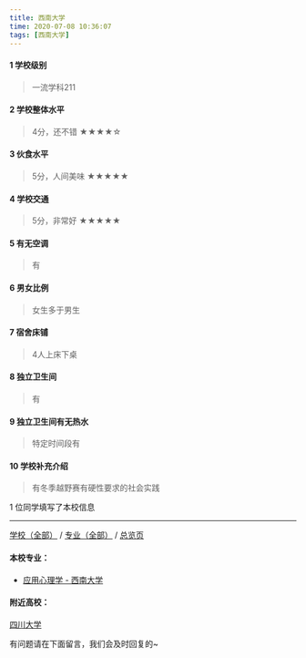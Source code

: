 ```yaml
---
title: 西南大学
time: 2020-07-08 10:36:07
tags: [西南大学]
---
```

#### 1 学校级别
> 一流学科211


#### 2 学校整体水平
> 4分，还不错
★★★★☆

#### 3 伙食水平
>  5分，人间美味
★★★★★



#### 4 学校交通
> 5分，非常好
★★★★★


#### 5 有无空调
> 有


#### 6 男女比例
> 女生多于男生


#### 7 宿舍床铺
> 4人上床下桌
 

#### 8 独立卫生间
> 有


#### 9 独立卫生间有无热水
> 特定时间段有


#### 10 学校补充介绍
> 有冬季越野赛有硬性要求的社会实践

1 位同学填写了本校信息
***
[学校（全部）](https://univgo.github.io/2020/07/08/3efa6bcca419) / [专业（全部）](https://univgo.github.io/2020/07/08/2d4c6d3552c2) / [总览页](https://univgo.github.io/2020/07/08/445daeb4fa00)
#### 本校专业：
- [应用心理学 - 西南大学](https://univgo.github.io/2020/07/08/ac6d9c3baabd)

#### 附近高校：
[四川大学](https://univgo.github.io/2020/07/08/四川大学) 


有问题请在下面留言，我们会及时回复的~
